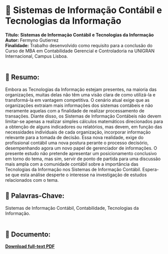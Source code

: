 # :notebook_with_decorative_cover: Sistemas de Informação Contábil e Tecnologias da Informação 

**Título:** **Sistemas de Informação Contábil e Tecnologias da Informação**   
**Autor:** Fermyno Gutierrez  
**Finalidade:** Trabalho desenvolvido como requisito para a conclusão do Curso de MBA em Contabilidade Gerencial e Controladoria na UNIGRAN Internacional, Campus Lisboa.  
<br />

## :page_facing_up: Resumo:

Embora as Tecnologias da Informação estejam presentes, na maioria das organizações, muitas delas não têm uma visão clara de como utilizá-la e transformá-la em vantagem competitiva. O cenário atual exige que as organizações extraiam mais informações dos sistemas contábeis e não meramente aquelas com a finalidade de realizar processamento de transações.
Diante disso, os Sistemas de Informação Contábeis não devem limitar-se apenas a realizar simples cálculos matemáticos direcionados para a obtenção de alguns indicadores ou relatórios, mas devem, em função das necessidades individuais de cada organização, incorporar informação relevante para a tomada de decisão. Essa nova realidade, exige do profissional contábil uma nova postura perante o processo decisório, desempenhando agora um novo papel de gerenciador de informações.
O presente estudo não pretende apresentar um posicionamento conclusivo em torno do tema, mas sim, servir de ponto de partida para uma discussão mais ampla com a comunidade contábil sobre a importância das Tecnologias da Informação nos Sistemas de Informação Contábil. Espera-se que esta análise desperte o interesse na investigação de estudos relacionados com o tema.
<br />

## :bookmark: Palavras-Chave:

Sistemas de Informação Contábil, Contabilidade, Tecnologias da Informação.  
<br />

## :file_folder: Documento:

[**Download full-text PDF**](https://github.com/fermyno/scientific-research-papers/blob/main/sic-e-tecnologias-da-informacao/sistemas-de-informacao-contabil-e-tecnologias-da-informacao.pdf)  

<br />
<br />
<br />
